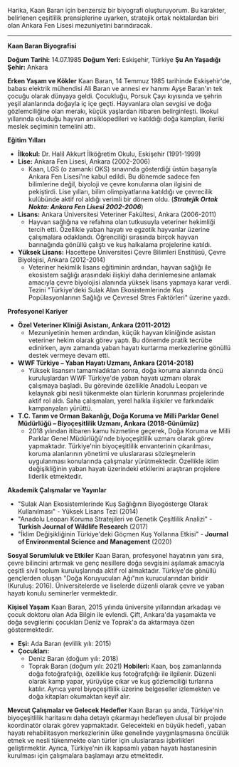 Harika, Kaan Baran için benzersiz bir biyografi oluşturuyorum. Bu karakter, belirlenen çeşitlilik prensiplerine uyarken, stratejik ortak noktalardan biri olan Ankara Fen Lisesi mezuniyetini barındıracak.

---

**Kaan Baran Biyografisi**

**Doğum Tarihi:** 14.07.1985
**Doğum Yeri:** Eskişehir, Türkiye
**Şu An Yaşadığı Şehir:** Ankara

**Erken Yaşam ve Kökler**
Kaan Baran, 14 Temmuz 1985 tarihinde Eskişehir'de, babası elektrik mühendisi Ali Baran ve annesi ev hanımı Ayşe Baran'ın tek çocuğu olarak dünyaya geldi. Çocukluğu, Porsuk Çayı kıyısında ve şehrin yeşil alanlarında doğayla iç içe geçti. Hayvanlara olan sevgisi ve doğa gözlemciliğine olan merakı, küçük yaşlardan itibaren belirginleşti. İlkokul yıllarında okuduğu hayvan ansiklopedileri ve katıldığı doğa kampları, ileriki meslek seçiminin temelini attı.

**Eğitim Yılları**
*   **İlkokul:** Dr. Halil Akkurt İlköğretim Okulu, Eskişehir (1991-1999)
*   **Lise:** Ankara Fen Lisesi, Ankara (2002-2006)
    *   Kaan, LGS (o zamanki OKS) sınavında gösterdiği üstün başarıyla Ankara Fen Lisesi'ne kabul edildi. Bu dönemde sadece fen bilimlerine değil, biyoloji ve çevre konularına olan ilgisini de pekiştirdi. Lise yılları, bilim olimpiyatlarına katıldığı ve çevrecilik kulübünde aktif rol aldığı verimli bir dönem oldu. (***Stratejik Ortak Nokta: Ankara Fen Lisesi 2002-2006***)
*   **Lisans:** Ankara Üniversitesi Veteriner Fakültesi, Ankara (2006-2011)
    *   Hayvan sağlığına ve refahına olan tutkusuyla veteriner hekimliği tercih etti. Özellikle yaban hayatı ve egzotik hayvanlar üzerine çalışmalara odaklandı. Öğrenciliği sırasında birçok hayvan barınağında gönüllü çalıştı ve kuş halkalama projelerine katıldı.
*   **Yüksek Lisans:** Hacettepe Üniversitesi Çevre Bilimleri Enstitüsü, Çevre Biyolojisi, Ankara (2012-2014)
    *   Veteriner hekimlik lisans eğitiminin ardından, hayvan sağlığı ile ekosistem sağlığı arasındaki ilişkiyi daha derinlemesine anlamak amacıyla çevre biyolojisi alanında yüksek lisans yapmaya karar verdi. Tezini "Türkiye'deki Sulak Alan Ekosistemlerinde Kuş Popülasyonlarının Sağlığı ve Çevresel Stres Faktörleri" üzerine yazdı.

**Profesyonel Kariyer**
*   **Özel Veteriner Kliniği Asistanı, Ankara (2011-2012)**
    *   Mezuniyetinin hemen ardından, küçük hayvan kliniğinde asistan veteriner hekim olarak görev yaptı. Bu dönemde pratik tecrübe edinirken, aynı zamanda yaban hayatı kurtarma merkezlerine gönüllü destek vermeye devam etti.
*   **WWF Türkiye – Yaban Hayatı Uzmanı, Ankara (2014-2018)**
    *   Yüksek lisansını tamamladıktan sonra, doğa koruma alanında öncü kuruluşlardan WWF Türkiye'de yaban hayatı uzmanı olarak çalışmaya başladı. Bu görevinde özellikle Anadolu Leoparı ve kelaynak gibi nesli tükenmekte olan türlerin korunması projelerinde aktif rol aldı. Saha çalışmaları, yerel halkla ilişkiler ve farkındalık kampanyaları yürüttü.
*   **T.C. Tarım ve Orman Bakanlığı, Doğa Koruma ve Milli Parklar Genel Müdürlüğü – Biyoçeşitlilik Uzmanı, Ankara (2018-Günümüz)**
    *   2018 yılından itibaren kamu hizmetine geçerek, Doğa Koruma ve Milli Parklar Genel Müdürlüğü'nde biyoçeşitlilik uzmanı olarak görev yapmaktadır. Türkiye'nin biyoçeşitlilik envanterinin çıkarılması, koruma alanlarının yönetimi ve uluslararası sözleşmelerin uygulanması konularında çalışmalar yürütmektedir. Özellikle iklim değişikliğinin yaban hayatı üzerindeki etkilerini araştıran projelere liderlik etmektedir.

**Akademik Çalışmalar ve Yayınlar**
*   "Sulak Alan Ekosistemlerinde Kuş Sağlığının Biyogösterge Olarak Kullanılması" - Yüksek Lisans Tezi (2014)
*   "Anadolu Leoparı Koruma Stratejileri ve Genetik Çeşitlilik Analizi" - **Turkish Journal of Wildlife Research** (2017)
*   "İklim Değişikliğinin Türkiye'deki Göçmen Kuş Yollarına Etkisi" - **Journal of Environmental Science and Management** (2020)

**Sosyal Sorumluluk ve Etkiler**
Kaan Baran, profesyonel hayatının yanı sıra, çevre bilincini artırmak ve genç nesillere doğa sevgisini aşılamak amacıyla çeşitli sivil toplum kuruluşlarında aktif rol almaktadır. Türkiye'de gönüllü gençlerden oluşan "Doğa Koruyucuları Ağı"nın kurucularından biridir (Kuruluş: 2016). Üniversitelerde ve liselerde düzenli olarak çevre ve yaban hayatı konulu seminerler vermektedir.

**Kişisel Yaşam**
Kaan Baran, 2015 yılında üniversite yıllarından arkadaşı ve çocuk doktoru olan Ada Bilgin ile evlendi. Çift, Ankara'da yaşamakta ve doğa sevgilerini çocukları Deniz ve Toprak'a da aktarmaya özen göstermektedir.
*   **Eşi:** Ada Baran (evlilik yılı: 2015)
*   **Çocukları:**
    *   Deniz Baran (doğum yılı: 2018)
    *   Toprak Baran (doğum yılı: 2021)
**Hobileri:** Kaan, boş zamanlarında doğa fotoğrafçılığı, özellikle kuş fotoğrafçılığı ile ilgilenir. Düzenli olarak kamp yapar, yürüyüşe çıkar ve kuş gözlemciliği turlarına katılır. Ayrıca yerel biyoçeşitlilik üzerine belgeseller izlemekten ve doğa kitapları okumaktan keyif alır.

**Mevcut Çalışmalar ve Gelecek Hedefler**
Kaan Baran şu anda, Türkiye'nin biyoçeşitlilik haritasını daha detaylı çıkarmayı hedefleyen ulusal bir projede koordinatör olarak görev yapmaktadır. Gelecekteki en büyük hedefi, yaban hayatı rehabilitasyon merkezlerinin ülke genelinde yaygınlaşmasına öncülük etmek ve nesli tükenmekte olan türler için uluslararası işbirlikleri geliştirmektir. Ayrıca, Türkiye'nin ilk kapsamlı yaban hayatı hastanesinin kurulması için çalışmalara başlamayı arzu etmektedir.